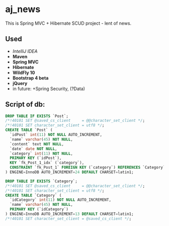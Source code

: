 # aj_news
This is Spring MVC + Hibernate SCUD project - lent of news.
## Used 
* *IntelliJ IDEA*
* **Maven**
* **Spring MVC**
* **Hibernate**
* **WildFly 10**
* **Bootstrap 4 beta**
* **jQuery**
* in future: +Spring Security, (?Data) 


## Script of db:
```sql
DROP TABLE IF EXISTS `Post`;
/*!40101 SET @saved_cs_client     = @@character_set_client */;
/*!40101 SET character_set_client = utf8 */;
CREATE TABLE `Post` (
  `idPost` int(11) NOT NULL AUTO_INCREMENT,
  `name` varchar(45) NOT NULL,
  `content` text NOT NULL,
  `date` date NOT NULL,
  `category` int(11) NOT NULL,
  PRIMARY KEY (`idPost`),
  KEY `fk_Post_1_idx` (`category`),
  CONSTRAINT `fk_Post_1` FOREIGN KEY (`category`) REFERENCES `Category` (`idCategory`) ON DELETE NO ACTION ON UPDATE NO ACTION
) ENGINE=InnoDB AUTO_INCREMENT=24 DEFAULT CHARSET=latin1;

DROP TABLE IF EXISTS `Category`;
/*!40101 SET @saved_cs_client     = @@character_set_client */;
/*!40101 SET character_set_client = utf8 */;
CREATE TABLE `Category` (
  `idCategory` int(11) NOT NULL AUTO_INCREMENT,
  `name` varchar(45) NOT NULL,
  PRIMARY KEY (`idCategory`)
) ENGINE=InnoDB AUTO_INCREMENT=13 DEFAULT CHARSET=latin1;
/*!40101 SET character_set_client = @saved_cs_client */;
```
